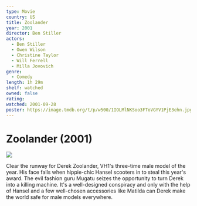 ```yaml
---
type: Movie
country: US
title: Zoolander
year: 2001
director: Ben Stiller
actors:
  - Ben Stiller
  - Owen Wilson
  - Christine Taylor
  - Will Ferrell
  - Milla Jovovich
genre:
  - Comedy
length: 1h 29m
shelf: watched
owned: false
rating:
watched: 2001-09-28
poster: https://image.tmdb.org/t/p/w500/1IOLMlNKSoo3FToVGYV1PjE3ehn.jpg
---
```


# Zoolander (2001)

![](https://image.tmdb.org/t/p/w500/1IOLMlNKSoo3FToVGYV1PjE3ehn.jpg)

Clear the runway for Derek Zoolander, VH1's three-time male model of the year. His face falls when hippie-chic Hansel scooters in to steal this year's award. The evil fashion guru Mugatu seizes the opportunity to turn Derek into a killing machine. It's a well-designed conspiracy and only with the help of Hansel and a few well-chosen accessories like Matilda can Derek make the world safe for male models everywhere.
